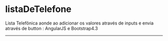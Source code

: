 # listaDeTelefone
Lista Telefônica aonde  ao adicionar os valores através de  inputs e envia através de button : AngularJS e Bootstrap4.3

------------------------
